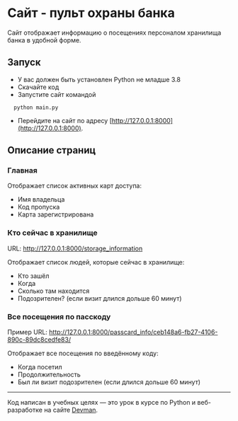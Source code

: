 # Сайт - пульт охраны банка
Сайт отображает информацию о посещениях персоналом хранилища банка в удобной форме.
## Запуск
- У вас должен быть установлен Python не младше 3.8
- Скачайте код
- Запустите сайт командой 
```
  python main.py
  ```
- Перейдите на сайт по адресу [http://127.0.0.1:8000](http://127.0.0.1:8000).

## Описание страниц

### Главная
Отображает список активных карт доступа: 
- Имя владельца
- Код пропуска 
- Карта зарегистрирована

### Кто сейчас в хранилище
URL: http://127.0.0.1:8000/storage_information

Отображает список людей, которые сейчас в хранилище:
- Кто зашёл 
- Когда	
- Сколько там находится	
- Подозрителен? (если визит длился дольше 60 минут)

### Все посещения по пасскоду
Пример URL: http://127.0.0.1:8000/passcard_info/ceb148a6-fb27-4106-890c-89dc8cedfe83/

Отображает все посещения по введённому коду:
- Когда посетил	
- Продолжительность	
- Был ли визит подозрителен (если длился дольше 60 минут)

<!-- - Файл настроек `.env` (находится в папке с кодом) содержит полный путь до каталога вин, который будет загружен на сайт. По умолчанию там указан относительный путь до образца `wine_example.xlsx`
- Можно либо изменять сам файл образца, либо указать путь до своего катлога в `.env`.
- При изменени названия файла каталога вин или его расположения, также следует отразить изменения в `.env`.
-->

---

Код написан в учебных целях — это урок в курсе по Python и веб-разработке на сайте [Devman](https://dvmn.org).